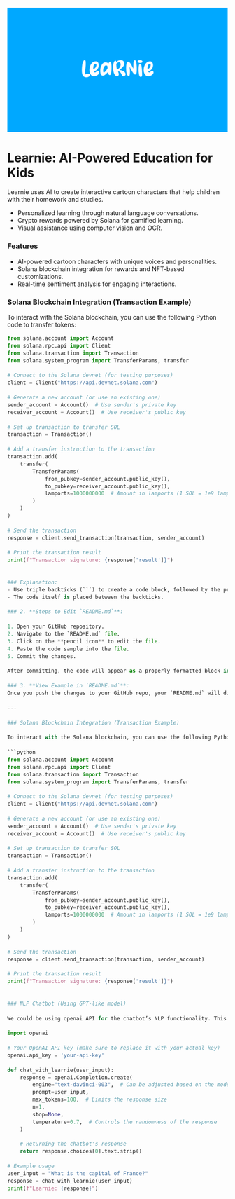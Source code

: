 ![Learnie Logo](https://github.com/ArdaHayat/Learnie-AI-Education-App/raw/d0619ac613b7e05d587ee7857cdb39bc74822d27/Logo.png)

# Learnie: AI-Powered Education for Kids
Learnie uses AI to create interactive cartoon characters that help children with their homework and studies. 
- Personalized learning through natural language conversations.
- Crypto rewards powered by Solana for gamified learning.
- Visual assistance using computer vision and OCR.

### Features
- AI-powered cartoon characters with unique voices and personalities.
- Solana blockchain integration for rewards and NFT-based customizations.
- Real-time sentiment analysis for engaging interactions.

### Solana Blockchain Integration (Transaction Example)

To interact with the Solana blockchain, you can use the following Python code to transfer tokens:

```python
from solana.account import Account
from solana.rpc.api import Client
from solana.transaction import Transaction
from solana.system_program import TransferParams, transfer

# Connect to the Solana devnet (for testing purposes)
client = Client("https://api.devnet.solana.com")

# Generate a new account (or use an existing one)
sender_account = Account()  # Use sender's private key
receiver_account = Account()  # Use receiver's public key

# Set up transaction to transfer SOL
transaction = Transaction()

# Add a transfer instruction to the transaction
transaction.add(
    transfer(
        TransferParams(
            from_pubkey=sender_account.public_key(),
            to_pubkey=receiver_account.public_key(),
            lamports=1000000000  # Amount in lamports (1 SOL = 1e9 lamports)
        )
    )
)

# Send the transaction
response = client.send_transaction(transaction, sender_account)

# Print the transaction result
print(f"Transaction signature: {response['result']}")


### Explanation:
- Use triple backticks (```) to create a code block, followed by the programming language name (in this case, `python`) for syntax highlighting.
- The code itself is placed between the backticks.

### 2. **Steps to Edit `README.md`**:

1. Open your GitHub repository.
2. Navigate to the `README.md` file.
3. Click on the **pencil icon** to edit the file.
4. Paste the code sample into the file.
5. Commit the changes.

After committing, the code will appear as a properly formatted block in your `README.md` when viewed on GitHub.

### 3. **View Example in `README.md`**:
Once you push the changes to your GitHub repo, your `README.md` will display the code snippet like this:

---

### Solana Blockchain Integration (Transaction Example)

To interact with the Solana blockchain, you can use the following Python code to transfer tokens:

```python
from solana.account import Account
from solana.rpc.api import Client
from solana.transaction import Transaction
from solana.system_program import TransferParams, transfer

# Connect to the Solana devnet (for testing purposes)
client = Client("https://api.devnet.solana.com")

# Generate a new account (or use an existing one)
sender_account = Account()  # Use sender's private key
receiver_account = Account()  # Use receiver's public key

# Set up transaction to transfer SOL
transaction = Transaction()

# Add a transfer instruction to the transaction
transaction.add(
    transfer(
        TransferParams(
            from_pubkey=sender_account.public_key(),
            to_pubkey=receiver_account.public_key(),
            lamports=1000000000  # Amount in lamports (1 SOL = 1e9 lamports)
        )
    )
)

# Send the transaction
response = client.send_transaction(transaction, sender_account)

# Print the transaction result
print(f"Transaction signature: {response['result']}")


### NLP Chatbot (Using GPT-like model)

We could be using openai API for the chatbot’s NLP functionality. This simple example shows how to send text to an OpenAI model like GPT and receive responses.:

import openai

# Your OpenAI API key (make sure to replace it with your actual key)
openai.api_key = 'your-api-key'

def chat_with_learnie(user_input):
    response = openai.Completion.create(
        engine="text-davinci-003",  # Can be adjusted based on the model
        prompt=user_input,
        max_tokens=100,  # Limits the response size
        n=1,
        stop=None,
        temperature=0.7,  # Controls the randomness of the response
    )

    # Returning the chatbot's response
    return response.choices[0].text.strip()

# Example usage
user_input = "What is the capital of France?"
response = chat_with_learnie(user_input)
print(f"Learnie: {response}")
